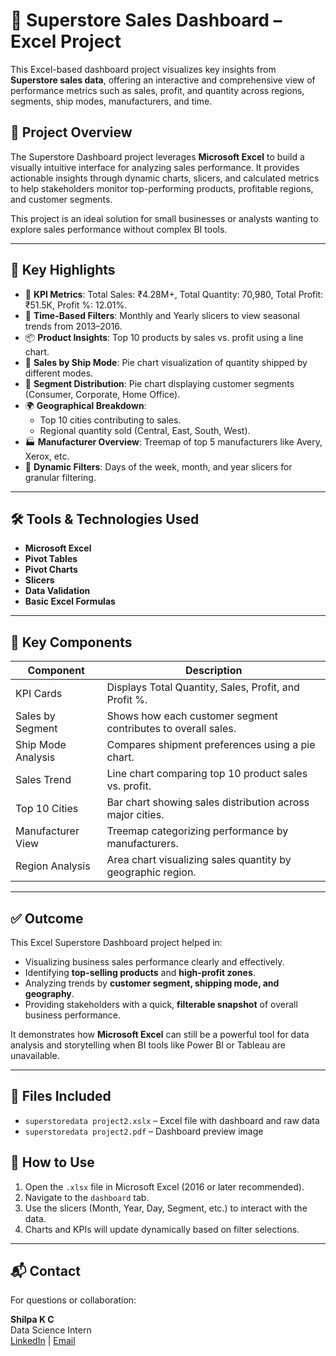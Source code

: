 # 🛒 Superstore Sales Dashboard – Excel Project

This Excel-based dashboard project visualizes key insights from **Superstore sales data**, offering an interactive and comprehensive view of performance metrics such as sales, profit, and quantity across regions, segments, ship modes, manufacturers, and time.

## 📌 Project Overview

The Superstore Dashboard project leverages **Microsoft Excel** to build a visually intuitive interface for analyzing sales performance. It provides actionable insights through dynamic charts, slicers, and calculated metrics to help stakeholders monitor top-performing products, profitable regions, and customer segments.

This project is an ideal solution for small businesses or analysts wanting to explore sales performance without complex BI tools.

---

## 🔑 Key Highlights

- 🧮 **KPI Metrics**: Total Sales: ₹4.28M+, Total Quantity: 70,980, Total Profit: ₹51.5K, Profit %: 12.01%.
- 📅 **Time-Based Filters**: Monthly and Yearly slicers to view seasonal trends from 2013–2016.
- 📦 **Product Insights**: Top 10 products by sales vs. profit using a line chart.
- 🚚 **Sales by Ship Mode**: Pie chart visualization of quantity shipped by different modes.
- 👥 **Segment Distribution**: Pie chart displaying customer segments (Consumer, Corporate, Home Office).
- 🌍 **Geographical Breakdown**:
  - Top 10 cities contributing to sales.
  - Regional quantity sold (Central, East, South, West).
- 🏭 **Manufacturer Overview**: Treemap of top 5 manufacturers like Avery, Xerox, etc.
- 🧭 **Dynamic Filters**: Days of the week, month, and year slicers for granular filtering.

---

## 🛠️ Tools & Technologies Used

- **Microsoft Excel**
- **Pivot Tables**
- **Pivot Charts**
- **Slicers**
- **Data Validation**
- **Basic Excel Formulas**

---

## 📌 Key Components

| Component           | Description                                                                 |
|---------------------|-----------------------------------------------------------------------------|
| KPI Cards           | Displays Total Quantity, Sales, Profit, and Profit %.                       |
| Sales by Segment    | Shows how each customer segment contributes to overall sales.               |
| Ship Mode Analysis  | Compares shipment preferences using a pie chart.                            |
| Sales Trend         | Line chart comparing top 10 product sales vs. profit.                       |
| Top 10 Cities       | Bar chart showing sales distribution across major cities.                   |
| Manufacturer View   | Treemap categorizing performance by manufacturers.                          |
| Region Analysis     | Area chart visualizing sales quantity by geographic region.                 |

---

## ✅ Outcome

This Excel Superstore Dashboard project helped in:

- Visualizing business sales performance clearly and effectively.
- Identifying **top-selling products** and **high-profit zones**.
- Analyzing trends by **customer segment, shipping mode, and geography**.
- Providing stakeholders with a quick, **filterable snapshot** of overall business performance.

It demonstrates how **Microsoft Excel** can still be a powerful tool for data analysis and storytelling when BI tools like Power BI or Tableau are unavailable.

---
## 📁 Files Included
- `superstoredata project2.xslx` – Excel file with dashboard and raw data
- `superstoredata project2.pdf` – Dashboard preview image


## 📂 How to Use

1. Open the `.xlsx` file in Microsoft Excel (2016 or later recommended).
2. Navigate to the `dashboard` tab.
3. Use the slicers (Month, Year, Day, Segment, etc.) to interact with the data.
4. Charts and KPIs will update dynamically based on filter selections.

---

## 📬 Contact

For questions or collaboration:

**Shilpa K C**  
Data Science Intern  
[LinkedIn](https://www.linkedin.com/in/shilpa-kc) | [Email](shilpakcc@gmail.com)
